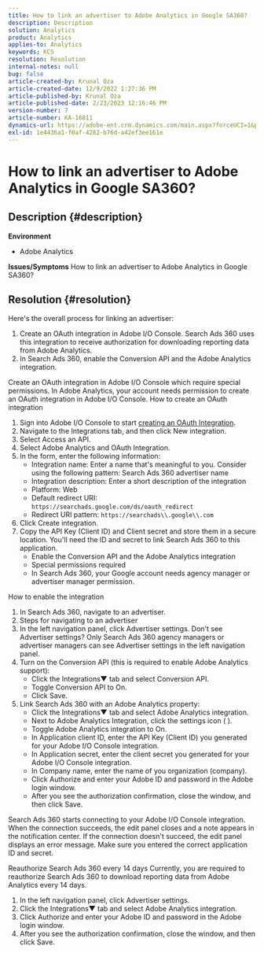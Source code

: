 ```yaml
---
title: How to link an advertiser to Adobe Analytics in Google SA360?
description: Description
solution: Analytics
product: Analytics
applies-to: Analytics
keywords: KCS
resolution: Resolution
internal-notes: null
bug: false
article-created-by: Krunal Oza
article-created-date: 12/9/2022 1:27:36 PM
article-published-by: Krunal Oza
article-published-date: 2/23/2023 12:16:46 PM
version-number: 7
article-number: KA-16811
dynamics-url: https://adobe-ent.crm.dynamics.com/main.aspx?forceUCI=1&pagetype=entityrecord&etn=knowledgearticle&id=1c9ce939-c577-ed11-81aa-6045bd006149
exl-id: 1e4436a1-f0af-4282-b76d-a42ef3ee161e
---
```

# How to link an advertiser to Adobe Analytics in Google SA360?

## Description {#description}

<b>Environment</b>
- Adobe Analytics



<b>Issues/Symptoms</b>
How to link an advertiser to Adobe Analytics in Google SA360?


## Resolution {#resolution}


Here's the overall process for linking an advertiser:

1. Create an OAuth integration in Adobe I/O Console. Search Ads 360 uses this integration to receive authorization for downloading reporting data from Adobe Analytics.
2. In Search Ads 360, enable the Conversion API and the Adobe Analytics integration.


Create an OAuth integration in Adobe I/O Console which require special permissions. In Adobe Analytics, your account needs permission to create an OAuth integration in Adobe I/O Console. How to create an OAuth integration

1. Sign into Adobe I/O Console to start [creating an OAuth Integration](https://developer.adobe.com/developer-console/docs/guides/#!AdobeDocs/adobeio-auth/master/AuthenticationOverview/OAuthIntegration.md).
2. Navigate to the Integrations tab, and then click New integration.
3. Select Access an API.
4. Select Adobe Analytics and OAuth Integration.
5. In the form, enter the following information:
    - Integration name: Enter a name that's meaningful to you. Consider using the following pattern: Search Ads 360 advertiser name
    - Integration description: Enter a short description of the integration
    - Platform: Web
    - Default redirect URI: `https://searchads.google.com/ds/oauth_redirect`
    - Redirect URI pattern: `https://searchads\\.google\\.com`
6. Click Create integration.
7. Copy the API Key (Client ID) and Client secret and store them in a secure location. You'll need the ID and secret to link Search Ads 360 to this application.
    - Enable the Conversion API and the Adobe Analytics integration
    - Special permissions required
    - In Search Ads 360, your Google account needs agency manager or advertiser manager permission.


How to enable the integration

1. In Search Ads 360, navigate to an advertiser.
2. Steps for navigating to an advertiser
3. In the left navigation panel, click Advertiser settings.    Don't see Advertiser settings? Only Search Ads 360 agency managers or advertiser managers can see Advertiser settings in the left navigation panel.
4. Turn on the Conversion API (this is required to enable Adobe Analytics support):
    - Click the Integrations▼ tab and select Conversion API.
    - Toggle Conversion API to On.
    - Click Save.
5. Link Search Ads 360 with an Adobe Analytics property:
    - Click the Integrations▼ tab and select Adobe Analytics integration.
    - Next to Adobe Analytics Integration, click the settings icon ( ).
    - Toggle Adobe Analytics integration to On.
    - In Application client ID, enter the API Key (Client ID) you generated for your Adobe I/O Console integration.
    - In Application secret, enter the client secret you generated for your Adobe I/O Console integration.
    - In Company name, enter the name of you organization (company).
    - Click Authorize and enter your Adobe ID and password in the Adobe login window.
    - After you see the authorization confirmation, close the window, and then click Save.


Search Ads 360 starts connecting to your Adobe I/O Console integration. When the connection succeeds, the edit panel closes and a note appears in the notification center. If the connection doesn't succeed, the edit panel displays an error message. Make sure you entered the correct application ID and secret.

Reauthorize Search Ads 360 every 14 days Currently, you are required to reauthorize Search Ads 360 to download reporting data from Adobe Analytics every 14 days.

1. In the left navigation panel, click Advertiser settings.
2. Click the Integrations▼ tab and select Adobe Analytics integration.
3. Click Authorize and enter your Adobe ID and password in the Adobe login window.
4. After you see the authorization confirmation, close the window, and then click Save.
